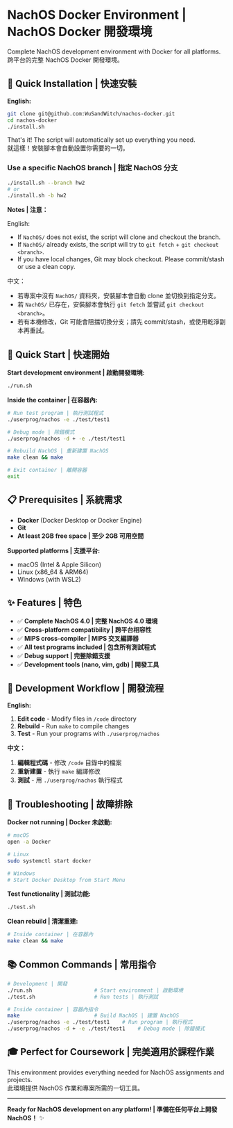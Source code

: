 # NachOS Docker Environment | NachOS Docker 開發環境

Complete NachOS development environment with Docker for all platforms.  
跨平台的完整 NachOS Docker 開發環境。

## 🚀 Quick Installation | 快速安裝

**English:**
```bash
git clone git@github.com:WuSandWitch/nachos-docker.git
cd nachos-docker
./install.sh
```

That's it! The script will automatically set up everything you need.  
就這樣！安裝腳本會自動設置你需要的一切。

### Use a specific NachOS branch | 指定 NachOS 分支

```bash
./install.sh --branch hw2
# or
./install.sh -b hw2
```

**Notes | 注意：**

English:
- If `NachOS/` does not exist, the script will clone and checkout the branch.
- If `NachOS/` already exists, the script will try to `git fetch` + `git checkout <branch>`.
- If you have local changes, Git may block checkout. Please commit/stash or use a clean copy.

中文：
- 若專案中沒有 `NachOS/` 資料夾，安裝腳本會自動 clone 並切換到指定分支。
- 若 `NachOS/` 已存在，安裝腳本會執行 `git fetch` 並嘗試 `git checkout <branch>`。
- 若有本機修改，Git 可能會阻擋切換分支；請先 commit/stash，或使用乾淨副本再重試。

## 🎯 Quick Start | 快速開始

**Start development environment | 啟動開發環境:**
```bash
./run.sh
```

**Inside the container | 在容器內:**
```bash
# Run test program | 執行測試程式
./userprog/nachos -e ./test/test1

# Debug mode | 除錯模式
./userprog/nachos -d + -e ./test/test1

# Rebuild NachOS | 重新建置 NachOS
make clean && make

# Exit container | 離開容器
exit
```

## 📋 Prerequisites | 系統需求

- **Docker** (Docker Desktop or Docker Engine)
- **Git**
- **At least 2GB free space | 至少 2GB 可用空間**

**Supported platforms | 支援平台:**
- macOS (Intel & Apple Silicon)
- Linux (x86_64 & ARM64)
- Windows (with WSL2)

## ✨ Features | 特色

- ✅ **Complete NachOS 4.0 | 完整 NachOS 4.0 環境**
- ✅ **Cross-platform compatibility | 跨平台相容性**
- ✅ **MIPS cross-compiler | MIPS 交叉編譯器**
- ✅ **All test programs included | 包含所有測試程式**
- ✅ **Debug support | 完整除錯支援**
- ✅ **Development tools (nano, vim, gdb) | 開發工具**

## 🔧 Development Workflow | 開發流程

**English:**
1. **Edit code** - Modify files in `/code` directory
2. **Rebuild** - Run `make` to compile changes  
3. **Test** - Run your programs with `./userprog/nachos`

**中文：**
1. **編輯程式碼** - 修改 `/code` 目錄中的檔案
2. **重新建置** - 執行 `make` 編譯修改
3. **測試** - 用 `./userprog/nachos` 執行程式

## 🐛 Troubleshooting | 故障排除

**Docker not running | Docker 未啟動:**
```bash
# macOS
open -a Docker

# Linux
sudo systemctl start docker

# Windows
# Start Docker Desktop from Start Menu
```

**Test functionality | 測試功能:**
```bash
./test.sh
```

**Clean rebuild | 清潔重建:**
```bash
# Inside container | 在容器內
make clean && make
```

## 📚 Common Commands | 常用指令

```bash
# Development | 開發
./run.sh                    # Start environment | 啟動環境
./test.sh                   # Run tests | 執行測試

# Inside container | 容器內指令
make                        # Build NachOS | 建置 NachOS
./userprog/nachos -e ./test/test1    # Run program | 執行程式
./userprog/nachos -d + -e ./test/test1    # Debug mode | 除錯模式
```

## 🎓 Perfect for Coursework | 完美適用於課程作業

This environment provides everything needed for NachOS assignments and projects.  
此環境提供 NachOS 作業和專案所需的一切工具。

---

**Ready for NachOS development on any platform! | 準備在任何平台上開發 NachOS！** ✨
